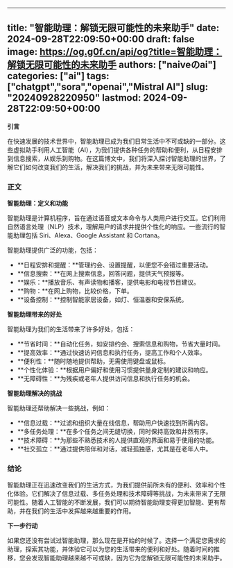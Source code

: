 
---
title: "智能助理：解锁无限可能性的未来助手"
date: 2024-09-28T22:09:50+00:00
draft: false
image: https://og.g0f.cn/api/og?title=智能助理：解锁无限可能性的未来助手
authors: ["naiveのai"]
categories: ["ai"]
tags: ["chatgpt","sora","openai","Mistral AI"]
slug: "20240928220950"
lastmod: 2024-09-28T22:09:50+00:00
---
**引言**

在快速发展的技术世界中，智能助理已成为我们日常生活中不可或缺的一部分。这些虚拟助手利用人工智能（AI），为我们提供各种任务的帮助和便利，从日程安排到信息搜索，从娱乐到购物。在这篇博文中，我们将深入探讨智能助理的世界，了解它们如何改变我们的生活，解决我们的挑战，并为未来带来无限可能性。

### 正文

**智能助理：定义和功能**

智能助理是计算机程序，旨在通过语音或文本命令与人类用户进行交互。它们利用自然语言处理（NLP）技术，理解用户的请求并提供个性化的响应。一些流行的智能助理包括 Siri、Alexa、Google Assistant 和 Cortana。

智能助理提供广泛的功能，包括：

* **日程安排和提醒：**管理约会、设置提醒，以便您不会错过重要活动。
* **信息搜索：**在网上搜索信息，回答问题，提供天气预报等。
* **娱乐：**播放音乐、有声读物和播客，提供电影和电视节目建议。
* **购物：**在网上购物，比较价格，下单。
* **设备控制：**控制智能家居设备，如灯、恒温器和安保系统。

**智能助理带来的好处**

智能助理为我们的生活带来了许多好处，包括：

* **节省时间：**自动化任务，如安排约会、搜索信息和购物，节省大量时间。
* **提高效率：**通过快速访问信息和执行任务，提高工作和个人效率。
* **便利性：**随时随地提供帮助，无需使用键盘或鼠标。
* **个性化体验：**根据用户偏好和使用习惯提供量身定制的建议和响应。
* **无障碍性：**为残疾或老年人提供访问信息和执行任务的机会。

**智能助理解决的挑战**

智能助理还帮助解决一些挑战，例如：

* **信息过载：**过滤和组织大量在线信息，帮助用户快速找到所需内容。
* **多任务处理：**在多个任务之间无缝切换，同时保持高效和井然有序。
* **技术障碍：**为那些不熟悉技术的人提供直观的界面和易于使用的功能。
* **社交孤立：**通过提供陪伴和对话，减轻孤独感，尤其是在老年人中。

### 结论

智能助理正在迅速改变我们的生活方式，为我们提供前所未有的便利、效率和个性化体验。它们解决了信息过载、多任务处理和技术障碍等挑战，为未来带来了无限可能性。随着人工智能的不断发展，我们可以期待智能助理变得更加智能、更有帮助，并在我们的生活中发挥越来越重要的作用。

**下一步行动**

如果您还没有尝试过智能助理，那么现在是开始的时候了。选择一个满足您需求的助理，探索其功能，并体验它可以为您的生活带来的便利和好处。随着时间的推移，您会发现智能助理越来越不可或缺，因为它为您解锁无限可能性的未来助手。